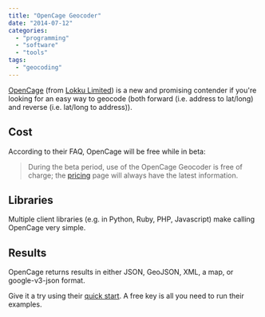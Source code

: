 ```yaml
---
title: "OpenCage Geocoder"
date: "2014-07-12"
categories: 
  - "programming"
  - "software"
  - "tools"
tags: 
  - "geocoding"
---
```


[OpenCage](http://geocoder.opencagedata.com/) (from [Lokku Limited](http://www.lokku.com/)) is a new and promising contender if you're looking for an easy way to geocode (both forward (i.e. address to lat/long) and reverse (i.e. lat/long to address)).

## Cost

According to their FAQ, OpenCage will be free while in beta:

> During the beta period, use of the OpenCage Geocoder is free of charge; the [pricing](http://geocoder.opencagedata.com/pricing.html) page will always have the latest information.

## Libraries

Multiple client libraries (e.g. in Python, Ruby, PHP, Javascript) make calling OpenCage very simple.

## Results

OpenCage returns results in either JSON, GeoJSON, XML, a map, or google-v3-json format.

Give it a try using their [quick start](http://geocoder.opencagedata.com/api.html#quickstart). A free key is all you need to run their examples.

